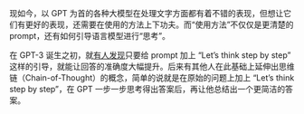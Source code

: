 现如今，以 GPT 为首的各种大模型在处理文字方面都有着不错的表现，但想让它们有更好的表现，还需要在使用的方法上下功夫。而“使用方法”不仅仅是更清楚的 prompt，还有如何引导语言模型进行“思考”。

在 GPT-3 诞生之初，就[有人发现][1]只要给 prompt 加上 “Let’s think step by step” 这样的引导，就能让回答的准确度大幅提升。后来有其他人在此基础上延伸出思维链（Chain-of-Thought）的概念，简单的说就是在原始的问题上加上 “Let’s think step by step”，在 GPT 一步一步思考得出答案后，再让他总结出一个更简洁的答案。

[1]: https://arxiv.org/abs/2205.11916